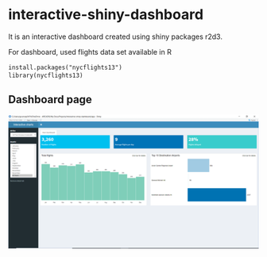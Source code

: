 # interactive-shiny-dashboard

It is an interactive dashboard created using shiny packages r2d3.

For dashboard, used flights data set available in R

```
install.packages("nycflights13")
library(nycflights13)
```

## Dashboard page

![plot](./dashboard.PNG)